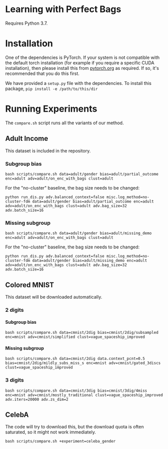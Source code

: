 # Learning with Perfect Bags

Requires Python 3.7.

# Installation

One of the dependencies is PyTorch. If your system is not compatible with the default torch installation
(for example if you require a specific CUDA installation),
then please install this from [pytorch.org](https://pytorch.org/) as required.
If so, it's recommended that you do this first.

We have provided a `setup.py` file with the dependencies.
To install this package, `pip install -e /path/to/this/dir`

# Running Experiments

The `compare.sh` script runs all the variants of our method.

## Adult Income

This dataset is included in the repository.

### Subgroup bias

```
bash scripts/compare.sh data=adult/gender bias=adult/partial_outcome enc=adult adv=adult/on_enc_with_bags clust=adult
```

For the "no-cluster" baseline, the bag size needs to be changed:

```
python run_dis.py adv.balanced_context=false misc.log_method=no-cluster-fdm data=adult/gender bias=adult/partial_outcome enc=adult adv=adult/on_enc_with_bags clust=adult adv.bag_size=32 adv.batch_size=16
```

### Missing subgroup

```
bash scripts/compare.sh data=adult/gender bias=adult/missing_demo enc=adult adv=adult/on_enc_with_bags clust=adult
```

For the "no-cluster" baseline, the bag size needs to be changed:

```
python run_dis.py adv.balanced_context=false misc.log_method=no-cluster-fdm data=adult/gender bias=adult/missing_demo enc=adult adv=adult/on_enc_with_bags clust=adult adv.bag_size=32 adv.batch_size=16
```

## Colored MNIST

This dataset will be downloaded automatically.

### 2 digits

#### Subgroup bias

```
bash scripts/compare.sh data=cmnist/2dig bias=cmnist/2dig/subsampled enc=mnist adv=cmnist/simplified clust=vague_spaceship_improved
```

#### Missing subgroup

```
bash scripts/compare.sh data=cmnist/2dig data.context_pcnt=0.5 bias=cmnist/2dig/mildly_subs_miss_s enc=mnist adv=cmnist/gated_3discs clust=vague_spaceship_improved
```

### 3 digits

```
bash scripts/compare.sh data=cmnist/3dig bias=cmnist/3dig/4miss enc=mnist adv=cmnist/mostly_traditional clust=vague_spaceship_improved adv.iters=20000 adv.zs_dim=2
```

## CelebA

The code will try to download this, but the download quota is often saturated,
so it might not work immediately.

```
bash scripts/compare.sh +experiment=celeba_gender
```
